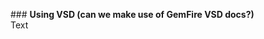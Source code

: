 ###<question> **Using VSD (can we make use of GemFire VSD docs?)**</question></br>
<solution>
Text
</solution>